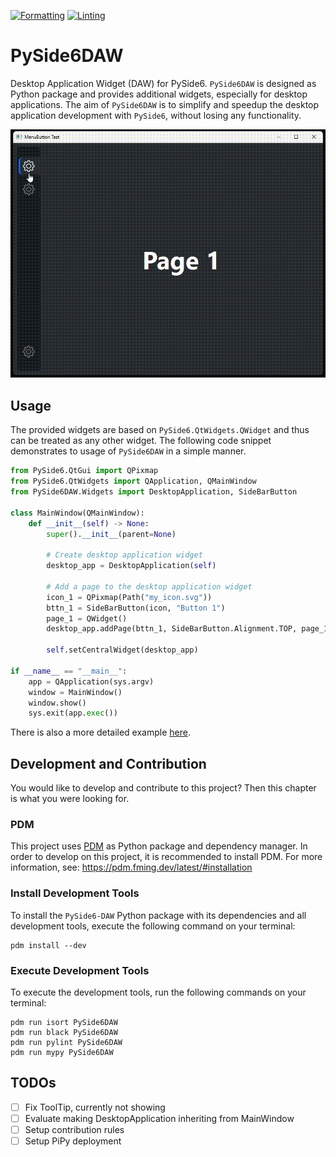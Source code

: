 [![Formatting](https://github.com/maerkl24/PySide6-DAW/actions/workflows/formatting.yml/badge.svg)](https://github.com/maerkl24/PySide6-DAW/actions/workflows/formatting.yml)
[![Linting](https://github.com/maerkl24/PySide6-DAW/actions/workflows/linting.yml/badge.svg)](https://github.com/maerkl24/PySide6-DAW/actions/workflows/linting.yml)

# PySide6DAW

Desktop Application Widget (DAW) for PySide6. ``PySide6DAW`` is designed as Python package and provides additional
widgets, especially for desktop applications. The aim of ``PySide6DAW`` is to simplify and speedup the desktop
application development with ``PySide6``, without losing any functionality.

![PySide6DAW Banner](assets/banner.gif)

## Usage

The provided widgets are based on ``PySide6.QtWidgets.QWidget`` and thus can be treated as any other widget. The
following code snippet demonstrates to usage of ``PySide6DAW`` in a simple manner.

```python
from PySide6.QtGui import QPixmap
from PySide6.QtWidgets import QApplication, QMainWindow
from PySide6DAW.Widgets import DesktopApplication, SideBarButton

class MainWindow(QMainWindow):
    def __init__(self) -> None:
        super().__init__(parent=None)

        # Create desktop application widget
        desktop_app = DesktopApplication(self)

        # Add a page to the desktop application widget
        icon_1 = QPixmap(Path("my_icon.svg"))
        bttn_1 = SideBarButton(icon, "Button 1")
        page_1 = QWidget()
        desktop_app.addPage(bttn_1, SideBarButton.Alignment.TOP, page_1)

        self.setCentralWidget(desktop_app)

if __name__ == "__main__":
    app = QApplication(sys.argv)
    window = MainWindow()
    window.show()
    sys.exit(app.exec())
```

There is also a more detailed example [here](example/__main__.py).

## Development and Contribution

You would like to develop and contribute to this project? Then this chapter is what you were looking for.

### PDM

This project uses [PDM](https://pdm.fming.dev) as Python package and dependency manager. In order to develop on this
project, it is recommended to install PDM. For more information, see: <https://pdm.fming.dev/latest/#installation>

### Install Development Tools

To install the ``PySide6-DAW`` Python package with its dependencies and all development tools, execute the following
command on your terminal:

```shell
pdm install --dev
```

### Execute Development Tools

To execute the development tools, run the following commands on your terminal:

```shell
pdm run isort PySide6DAW
pdm run black PySide6DAW
pdm run pylint PySide6DAW
pdm run mypy PySide6DAW
```

## TODOs

- [ ] Fix ToolTip, currently not showing
- [ ] Evaluate making DesktopApplication inheriting from MainWindow
- [ ] Setup contribution rules
- [ ] Setup PiPy deployment
